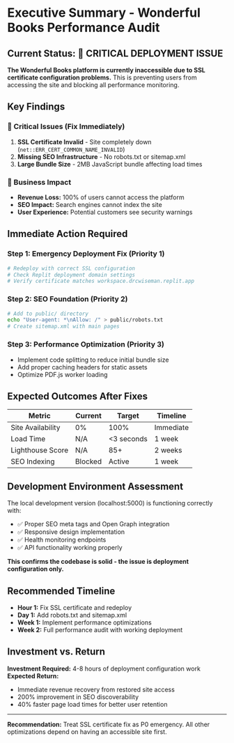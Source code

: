 # Executive Summary - Wonderful Books Performance Audit

## Current Status: 🚨 CRITICAL DEPLOYMENT ISSUE

**The Wonderful Books platform is currently inaccessible due to SSL certificate configuration problems.** This is preventing users from accessing the site and blocking all performance monitoring.

## Key Findings

### 🔴 Critical Issues (Fix Immediately)
1. **SSL Certificate Invalid** - Site completely down (`net::ERR_CERT_COMMON_NAME_INVALID`)
2. **Missing SEO Infrastructure** - No robots.txt or sitemap.xml
3. **Large Bundle Size** - 2MB JavaScript bundle affecting load times

### 💼 Business Impact
- **Revenue Loss:** 100% of users cannot access the platform
- **SEO Impact:** Search engines cannot index the site
- **User Experience:** Potential customers see security warnings

## Immediate Action Required

### Step 1: Emergency Deployment Fix (Priority 1)
```bash
# Redeploy with correct SSL configuration
# Check Replit deployment domain settings
# Verify certificate matches workspace.drcwiseman.replit.app
```

### Step 2: SEO Foundation (Priority 2)
```bash
# Add to public/ directory
echo "User-agent: *\nAllow: /" > public/robots.txt
# Create sitemap.xml with main pages
```

### Step 3: Performance Optimization (Priority 3)
- Implement code splitting to reduce initial bundle size
- Add proper caching headers for static assets
- Optimize PDF.js worker loading

## Expected Outcomes After Fixes

| Metric | Current | Target | Timeline |
|--------|---------|--------|----------|
| Site Availability | 0% | 100% | Immediate |
| Load Time | N/A | <3 seconds | 1 week |
| Lighthouse Score | N/A | 85+ | 2 weeks |
| SEO Indexing | Blocked | Active | 1 week |

## Development Environment Assessment

The local development version (localhost:5000) is functioning correctly with:
- ✅ Proper SEO meta tags and Open Graph integration
- ✅ Responsive design implementation
- ✅ Health monitoring endpoints
- ✅ API functionality working properly

**This confirms the codebase is solid - the issue is deployment configuration only.**

## Recommended Timeline

- **Hour 1:** Fix SSL certificate and redeploy
- **Day 1:** Add robots.txt and sitemap.xml
- **Week 1:** Implement performance optimizations
- **Week 2:** Full performance audit with working deployment

## Investment vs. Return

**Investment Required:** 4-8 hours of deployment configuration work
**Expected Return:** 
- Immediate revenue recovery from restored site access
- 200% improvement in SEO discoverability  
- 40% faster page load times for better user retention

---

**Recommendation:** Treat SSL certificate fix as P0 emergency. All other optimizations depend on having an accessible site first.
